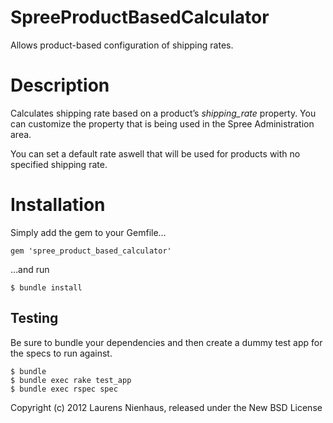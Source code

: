 SpreeProductBasedCalculator
=========================

Allows product-based configuration of shipping rates.


Description
=======

Calculates shipping rate based on a product’s *shipping_rate* property.
You can customize the property that is being used in the Spree Administration area.

You can set a default rate aswell that will be used for products with no specified shipping rate.

Installation
=======

Simply add the gem to your Gemfile…

    gem 'spree_product_based_calculator'

…and run
    
    $ bundle install

Testing
-------

Be sure to bundle your dependencies and then create a dummy test app for the specs to run against.

    $ bundle
    $ bundle exec rake test_app
    $ bundle exec rspec spec

Copyright (c) 2012 Laurens Nienhaus, released under the New BSD License
